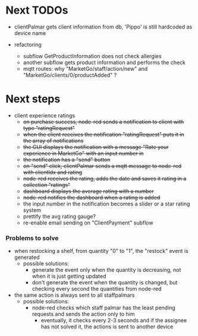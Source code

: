 # Next TODOs
* clientPalmar gets client information from db, 'Pippo' is still hardcoded as device name

* refactoring
  * subflow GetProductInformation does not check allergies
  * another subflow gets product information and performs the check
  * mqtt routes: why "MarketGo/staff/action/new" and "MarketGo/clients/0/productAdded" ?

# Next steps
* client experience ratings
    * ~~on purchase success, node-red sends a notification to client with type "ratingRequest"~~
    * ~~when the client receives the notification "ratingRequest" puts it in the array of notifications~~
    * ~~the GUI displays the notification with a message "Rate your experience in MarketGo" with an input number in~~
    * ~~the notification has a "send" button~~
    * ~~on "send" click, clientPalmar sends a mqtt message to node-red with clientIdx and rating~~
    * ~~node-red receives the rating, adds the date and saves it rating in a collection "ratings"~~
    * ~~dashboard displays the average rating with a number~~
    * ~~node-red notifies the dashboard when a rating is added~~
    * the input number in the notification becomes a slider or a star rating system
    * prettify the avg rating gauge?
    * re-enable email sending on "ClientPayment" subflow

### Problems to solve
* when restocking a shelf, from quantity "0" to "1", the "restock" event is generated
  * possible solutions:
    * generate the event only when the quantity is decreasing, not when it is just getting updated
    * don't generate the event when the quantity is changed, but checking every second the quantities from node-red
* the same action is always sent to all staffpalmars
  * possible solutions:
    * node-red checks which staff palmar has the least pending requests and sends the 
      action only to him
      * eventually, it checks every 2-3 seconds and if the assignee has not solved it, 
        the actions is sent to another device
